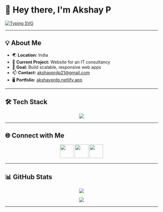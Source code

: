 

# 👋 Hey there, I'm **Akshay P**  
[![Typing SVG](https://readme-typing-svg.herokuapp.com?font=Fira+Code&pause=1000&color=00C4FF&width=480&lines=Full+Stack+Developer;MERN+Stack+Developer;Flutter+Developer;Passionate+about+UI%2FUX;Always+learning+new+tech)](https://git.io/typing-svg)

---

## 💡 About Me
- 🌏 **Location:** India  
- 🚀 **Current Project:** Website for an IT consultancy  
- 🎯 **Goal:** Build scalable, responsive web apps  
- 📫 **Contact:** [akshayprdp21@gmail.com](mailto:akshayprdp21@gmail.com)  
- 🖥 **Portfolio:** [akshayprdp.netlify.app](https://akshayprdp.netlify.app)  

---

## 🛠 Tech Stack
<p align="center">
<img src="https://skillicons.dev/icons?i=git,js,react,html,css,tailwind,bootstrap,nodejs,express,mongodb,mysql,dart,flutter,vscode" />
</p>

---

## 🌐 Connect with Me
<p align="center">
<a href="https://github.com/Akshayprdp"><img src="https://skillicons.dev/icons?i=github" width="45" /></a>
<a href="http://www.instagram.com/akshay_prdp/"><img src="https://skillicons.dev/icons?i=instagram" width="45" /></a>
<a href="https://www.linkedin.com/in/akshayprdp21/"><img src="https://skillicons.dev/icons?i=linkedin" width="45" /></a>
</p>

---

## 📊 GitHub Stats
<p align="center">
<img src="https://github-readme-streak-stats.herokuapp.com/?user=Akshayprdp&theme=radical&hide_border=true" />
</p>

<p align="center">
<img src="https://github-readme-stats.vercel.app/api/top-langs/?username=Akshayprdp&layout=compact&theme=radical&hide_border=true" />
</p>

---

